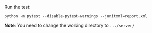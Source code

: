 Run the test:
```shell
python -m pytest --disable-pytest-warnings --junitxml=report.xml
```

**Note**: You need to change the working directory to 
``.../server/``
